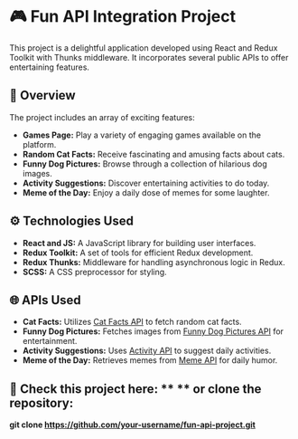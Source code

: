 # 🎮 Fun API Integration Project

This project is a delightful application developed using React and Redux Toolkit with Thunks middleware. It incorporates several public APIs to offer entertaining features.

## 🌟 Overview

The project includes an array of exciting features:

- **Games Page:** Play a variety of engaging games available on the platform.
- **Random Cat Facts:** Receive fascinating and amusing facts about cats.
- **Funny Dog Pictures:** Browse through a collection of hilarious dog images.
- **Activity Suggestions:** Discover entertaining activities to do today.
- **Meme of the Day:** Enjoy a daily dose of memes for some laughter.

## ⚙️ Technologies Used

- **React and JS:** A JavaScript library for building user interfaces.
- **Redux Toolkit:** A set of tools for efficient Redux development.
- **Redux Thunks:** Middleware for handling asynchronous logic in Redux.
- **SCSS:** A CSS preprocessor for styling.

## 🌐 APIs Used

- **Cat Facts:** Utilizes [Cat Facts API](link-to-cat-facts-api) to fetch random cat facts.
- **Funny Dog Pictures:** Fetches images from [Funny Dog Pictures API](link-to-dog-pics-api) for entertainment.
- **Activity Suggestions:** Uses [Activity API](link-to-activity-api) to suggest daily activities.
- **Meme of the Day:** Retrieves memes from [Meme API](link-to-meme-api) for daily humor.

## 🚀 Check this project here: ** ** or clone the repository:

   **git clone https://github.com/your-username/fun-api-project.git**
